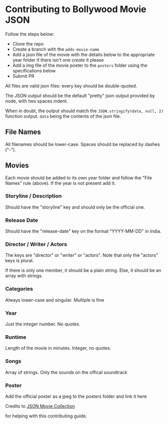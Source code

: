 # Contributing to Bollywood Movie JSON

Follow the steps below: 
 - Clone the repo
 - Create a branch with the `adds-movie-name`
 - Add a json file of the movie with the details below to the appropriate year folder if there isn't one *create* it please
 - Add a img file of the movie poster to the `posters` folder using the specifications below
 - Submit PR


All files are valid json files: every key should be double-quoted.

The JSON output should be the default "pretty" json output provided by node, with two spaces indent.

When in doubt, the output should match the `JSON.stringify(data, null, 2)` function output. `data` being the contents of the json file.



## File Names

All filenames should be lower-case. Spaces should be replaced by dashes ("-").

## Movies

Each movie should be added to its own year folder and follow the "File Names" rule (above).
If the year is not present add it. 

### Storyline / Description

Should have the "storyline" key and should only be the official one.

### Release Date

Should have the "release-date" key on the format "YYYY-MM-DD" in India.

### Director / Writer / Actors

The keys are "director" or "writer" or "actors". Note that only the "actors" keys is plural.

If there is only one member, it should be a plain string. Else, it should be an array with strings.

### Categories

Always lower-case and singular. Multiple is fine

### Year

Just the integer number. No quotes.

### Runtime

Length of the movie in minutes. Integer, no quotes.

### Songs

Array of strings. Only the sounds on the offical soundtrack

### Poster

Add the official poster as a jpeg to the posters folder and link it here


Credits to [JSON Movie Collection](https://github.com/jsonmc/jsonmc/blob/master/readme.markdown)

for helping with this contributing guide. 
